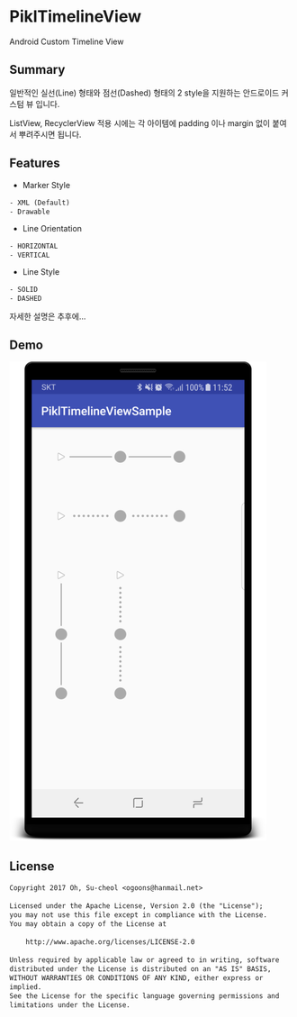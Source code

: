 # PiklTimelineView

Android Custom Timeline View

## Summary

일반적인 실선(Line) 형태와 점선(Dashed) 형태의 2 style을 지원하는 안드로이드 커스텀 뷰 입니다.

ListView, RecyclerView 적용 시에는 각 아이템에 padding 이나 margin 없이 붙여서 뿌려주시면 됩니다.

## Features

- Marker Style
```
- XML (Default)
- Drawable
```

- Line Orientation
 ```
- HORIZONTAL
- VERTICAL
```

- Line Style
```
- SOLID
- DASHED
```

자세한 설명은 추후에...

## Demo

![PiklTimelineView Demo](./demo/demo.png)

## License

```
Copyright 2017 Oh, Su-cheol <ogoons@hanmail.net>

Licensed under the Apache License, Version 2.0 (the "License");
you may not use this file except in compliance with the License.
You may obtain a copy of the License at

    http://www.apache.org/licenses/LICENSE-2.0

Unless required by applicable law or agreed to in writing, software
distributed under the License is distributed on an "AS IS" BASIS,
WITHOUT WARRANTIES OR CONDITIONS OF ANY KIND, either express or implied.
See the License for the specific language governing permissions and
limitations under the License.
```
